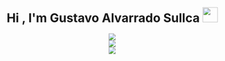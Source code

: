 <h1 align="center">Hi , I'm Gustavo Alvarrado Sullca <img src="https://media.giphy.com/media/hvRJCLFzcasrR4ia7z/giphy.gif" width="35"></h1>

<p align="center">
  <a href="https://skillicons.dev">
    <img src="https://skillicons.dev/icons?i=html,css,js,ts,react,tailwind,materialui,bootstrap,sass,angular" /> <br>
    <img src="https://skillicons.dev/icons?i=cpp,laravel,php,py,java,spring,nodejs" /> <br>
    <img src="https://skillicons.dev/icons?i=vim,vscode,eclipse,sublime" /> <br>
  </a>
</p>
